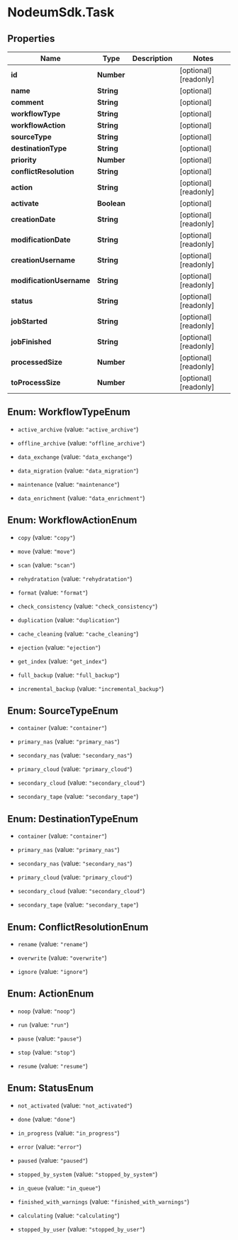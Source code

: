 # NodeumSdk.Task

## Properties

Name | Type | Description | Notes
------------ | ------------- | ------------- | -------------
**id** | **Number** |  | [optional] [readonly] 
**name** | **String** |  | [optional] 
**comment** | **String** |  | [optional] 
**workflowType** | **String** |  | [optional] 
**workflowAction** | **String** |  | [optional] 
**sourceType** | **String** |  | [optional] 
**destinationType** | **String** |  | [optional] 
**priority** | **Number** |  | [optional] 
**conflictResolution** | **String** |  | [optional] 
**action** | **String** |  | [optional] [readonly] 
**activate** | **Boolean** |  | [optional] 
**creationDate** | **String** |  | [optional] [readonly] 
**modificationDate** | **String** |  | [optional] [readonly] 
**creationUsername** | **String** |  | [optional] [readonly] 
**modificationUsername** | **String** |  | [optional] [readonly] 
**status** | **String** |  | [optional] [readonly] 
**jobStarted** | **String** |  | [optional] [readonly] 
**jobFinished** | **String** |  | [optional] [readonly] 
**processedSize** | **Number** |  | [optional] [readonly] 
**toProcessSize** | **Number** |  | [optional] [readonly] 



## Enum: WorkflowTypeEnum


* `active_archive` (value: `"active_archive"`)

* `offline_archive` (value: `"offline_archive"`)

* `data_exchange` (value: `"data_exchange"`)

* `data_migration` (value: `"data_migration"`)

* `maintenance` (value: `"maintenance"`)

* `data_enrichment` (value: `"data_enrichment"`)





## Enum: WorkflowActionEnum


* `copy` (value: `"copy"`)

* `move` (value: `"move"`)

* `scan` (value: `"scan"`)

* `rehydratation` (value: `"rehydratation"`)

* `format` (value: `"format"`)

* `check_consistency` (value: `"check_consistency"`)

* `duplication` (value: `"duplication"`)

* `cache_cleaning` (value: `"cache_cleaning"`)

* `ejection` (value: `"ejection"`)

* `get_index` (value: `"get_index"`)

* `full_backup` (value: `"full_backup"`)

* `incremental_backup` (value: `"incremental_backup"`)





## Enum: SourceTypeEnum


* `container` (value: `"container"`)

* `primary_nas` (value: `"primary_nas"`)

* `secondary_nas` (value: `"secondary_nas"`)

* `primary_cloud` (value: `"primary_cloud"`)

* `secondary_cloud` (value: `"secondary_cloud"`)

* `secondary_tape` (value: `"secondary_tape"`)





## Enum: DestinationTypeEnum


* `container` (value: `"container"`)

* `primary_nas` (value: `"primary_nas"`)

* `secondary_nas` (value: `"secondary_nas"`)

* `primary_cloud` (value: `"primary_cloud"`)

* `secondary_cloud` (value: `"secondary_cloud"`)

* `secondary_tape` (value: `"secondary_tape"`)





## Enum: ConflictResolutionEnum


* `rename` (value: `"rename"`)

* `overwrite` (value: `"overwrite"`)

* `ignore` (value: `"ignore"`)





## Enum: ActionEnum


* `noop` (value: `"noop"`)

* `run` (value: `"run"`)

* `pause` (value: `"pause"`)

* `stop` (value: `"stop"`)

* `resume` (value: `"resume"`)





## Enum: StatusEnum


* `not_activated` (value: `"not_activated"`)

* `done` (value: `"done"`)

* `in_progress` (value: `"in_progress"`)

* `error` (value: `"error"`)

* `paused` (value: `"paused"`)

* `stopped_by_system` (value: `"stopped_by_system"`)

* `in_queue` (value: `"in_queue"`)

* `finished_with_warnings` (value: `"finished_with_warnings"`)

* `calculating` (value: `"calculating"`)

* `stopped_by_user` (value: `"stopped_by_user"`)




